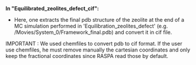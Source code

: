 
**In "Equilibrated_zeolites_defect_cif":**

- Here, one extracts the final pdb structure of the zeolite at the end of a MC simulation performed in 'Equilibration_zeolites_defect' (e.g. /Movies/System_0/Framework_final.pdb) and convert it in cif file.

IMPORTANT : We used chemfiles to convert pdb to cif format. If the user use chemfiles, he must remove manually the cartesian coordinates and only keep the fractional coordinates since RASPA read those by default.
